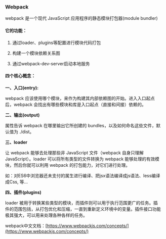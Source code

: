 ### Webpack

webpack 是一个现代 JavaScript 应用程序的静态模块打包器\(module bundler\)

#### **它的功能：**

1. 通过loader、plugins等配置进行模块代码打包

2. 构建一个模块依赖关系图

3. 通过webpack-dev-server启动本地服务

#### **四个核心概念：**

**一、入口\(entry\):**

webpack 应该使用哪个模块，来作为构建其内部依赖图的开始。进入入口起点后，webpack 会找出有哪些模块和库是入口起点（直接和间接）依赖的。

**二、输出\(output\)**

属性告诉 webpack 在哪里输出它所创建的 bundles，以及如何命名这些文件，默认值为 ./dist。

**三、loader**

让 webpack 能够去处理那些非 JavaScript 文件（webpack 自身只理解 JavaScript）。loader 可以将所有类型的文件转换为 webpack 能够处理的有效模块，然后你就可以利用 webpack 的打包能力，对它们进行处理。

如：对ES6中浏览器还未支付的属生进行编译、把jsx语法编译成js语法、less编译成Css, 等...

**四、插件\(plugins\)**

loader 被用于转换某些类型的模块，而插件则可以用于执行范围更广的任务。插件的范围包括，从打包优化和压缩，一直到重新定义环境中的变量。插件接口功能极其强大，可以用来处理各种各样的任务。





webpack中文文档：[https://www.webpackjs.com/concepts/](https://www.webpackjs.com/concepts/)

